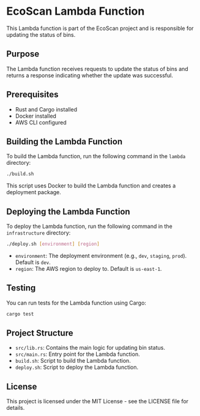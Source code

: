 # EcoScan Lambda Function

This Lambda function is part of the EcoScan project and is responsible for updating the status of bins.

## Purpose

The Lambda function receives requests to update the status of bins and returns a response indicating whether the update was successful.

## Prerequisites

- Rust and Cargo installed
- Docker installed
- AWS CLI configured

## Building the Lambda Function

To build the Lambda function, run the following command in the `lambda` directory:

```bash
./build.sh
```

This script uses Docker to build the Lambda function and creates a deployment package.

## Deploying the Lambda Function

To deploy the Lambda function, run the following command in the `infrastructure` directory:

```bash
./deploy.sh [environment] [region]
```

- `environment`: The deployment environment (e.g., `dev`, `staging`, `prod`). Default is `dev`.
- `region`: The AWS region to deploy to. Default is `us-east-1`.

## Testing

You can run tests for the Lambda function using Cargo:

```bash
cargo test
```

## Project Structure

- `src/lib.rs`: Contains the main logic for updating bin status.
- `src/main.rs`: Entry point for the Lambda function.
- `build.sh`: Script to build the Lambda function.
- `deploy.sh`: Script to deploy the Lambda function.

## License

This project is licensed under the MIT License - see the LICENSE file for details. 